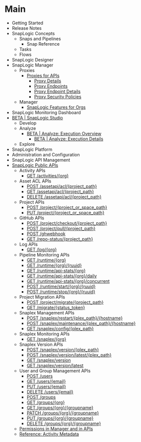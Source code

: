 # Main

-   Getting Started
-   Release Notes
-   SnapLogic Concepts
    -   Snaps and Pipelines
        -   Snap Reference
    -   Tasks
    -   Flows
-   SnapLogic Designer
-   SnapLogic Manager
    -   Proxies
        -   [Proxies for APIs](apim/proxies.md)
            -   [Proxy Details](apim/proxy-details.md)
            -   [Proxy Endpoints](apim/proxy-endpoints.md)
            -   [Proxy Endpoint Details](apim/proxy-endpoint-details.md)
            -   [Proxy Security Policies](apim/proxy-security-policies.md)
    -   Manager
        -   [SnapLogic Features for Orgs](manager/manager-features.md)
-   SnapLogic Monitoring Dashboard
-   [BETA \| SnapLogic Studio](sl-studio/about-studio.md)
    -   Develop
    -   Analyze
        -   [BETA \| Analyze: Execution Overview](sl-studio/analyze-execution.md)
            -   [BETA \| Analyze: Execution Details](sl-studio/analyze-execution-detail.md)
    -   Explore
-   SnapLogic Platform
-   Administration and Configuration
-   SnapLogic API Management
-   [SnapLogic Public APIs](public-apis/public-apis.md)
    -   Activity APIs
        -   [GET /activities/\{org\}](public-apis/get-activities-org.md)
    -   Asset ACL APIs
        -   [POST /assetapi/acl/\{project\_path\}](public-apis/post-assetapi-acl-projpath.md)
        -   [GET /assetapi/acl/\{project\_path\}](public-apis/get-assetapi-acl-projpath.md)
        -   [DELETE /assetapi/acl/\{project\_path\}](public-apis/delete-assetapi-acl-projpath.md)
    -   Project APIs
        -   [POST /project/\{project\_or\_space\_path\}](public-apis/post-project-projpath.md)
        -   [PUT /project/\{project\_or\_space\_path\}](public-apis/put-project-projpath.md)
    -   GitHub APIs
        -   [POST /project/checkout/\{project\_path\}](public-apis/post-project-checkout-projpath.md)
        -   [POST /project/pull/\{project\_path\}](public-apis/post-project-pull-projpath.md)
        -   [POST /ghwebhook](public-apis/post-ghwebhook.md)
        -   [GET /repo-status/\{project\_path\}](public-apis/get-repo-status-projpath.md)
    -   Log APIs
        -   [GET /log/\{org\}](public-apis/get-log-org.md)
    -   Pipeline Monitoring APIs
        -   [GET /runtime/\{org\}](public-apis/get-runtime-org.md)
        -   [GET /runtime/\{org\}/\{ruuid\}](public-apis/get-runtime-org-ruuid.md)
        -   [GET /runtime/api-stats/\{org\}](public-apis/get-runtime-apistats-org.md)
        -   [GET /runtime/api-stats/\{org\}/daily](public-apis/get-runtime-apistats-org-daily.md)
        -   [GET /runtime/api-stats/\{org\}/concurrent](public-apis/get-runtime-apistats-org-concurrent.md)
        -   [POST /runtime/start/\{org\}/\{ruuid\}](public-apis/post-runtime-start-org-ruuid.md)
        -   [POST /runtime/stop/\{org\}/\{ruuid\}](public-apis/post-runtime-stop-org-ruuid.md)
    -   Project Migration APIs
        -   [POST /project/migrate/\{project\_path\}](public-apis/post-project-migrate-projpath.md)
        -   [GET /migrate/\{status\_token\}](public-apis/get-migrate-status-token.md)
    -   Snaplex Management APIs
        -   [POST /snaplex/restart/\{plex\_path\}/\{hostname\}](public-apis/post-snaplex-restart-plexpath-hostname.md)
        -   [POST /snaplex/maintenance/\{plex\_path\}/\{hostname\}](public-apis/post-snaplex-maintenance-plexpath-hostname.md)
        -   [GET /snaplex/config/\{plex\_path\}](public-apis/get-snaplex-config-plexpath.md)
    -   Snaplex Monitoring APIs
        -   [GET /snaplex/\{org\}](public-apis/get-snaplex-org.md)
    -   Snaplex Version APIs
        -   [POST /snaplex/version/\{plex\_path\}](public-apis/post-snaplex-version-plexpath.md)
        -   [POST /snaplex/version/latest/\{plex\_path\}](public-apis/post-snaplex-version-latest-plexpath.md)
        -   [GET /snaplex/version](public-apis/get-snaplex-version.md)
        -   [GET /snaplex/version/latest](public-apis/get-snaplex-version-latest.md)
    -   User and Group Management APIs
        -   [POST /users](public-apis/post-users.md)
        -   [GET /users/\{email\}](public-apis/get-users-email.md)
        -   [PUT /users/\{email\}](public-apis/put-users-email.md)
        -   [DELETE /users/\{email\}](public-apis/delete-users-email.md)
        -   [POST /groups](public-apis/post-groups.md)
        -   [GET /groups/\{org\}](public-apis/get-groups-org.md)
        -   [GET /groups/\{org\}/\{groupname\}](public-apis/get-groups-org-group.md)
        -   [PATCH /groups/\{org\}/\{groupname\}](public-apis/patch-groups-org-group.md)
        -   [PUT /groups/\{org\}/\{groupname\}](public-apis/put-groups-org-group.md)
        -   [DELETE /groups/\{org\}/\{groupname\}](public-apis/delete-groups-org-group.md)
    -   [Permissions in Manager and in APIs](public-apis/api-perms-vs-manager-perms.md)
    -   [Reference: Activity Metadata](public-apis/ref-activity-metadata.md)


